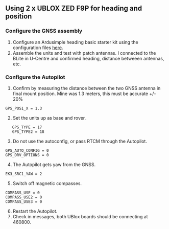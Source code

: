 ## Using 2 x UBLOX ZED F9P for heading and position
### Configure the GNSS assembly 
1. Configure an Ardusimple heading basic starter kit using the configuration files 
   [here](https://www.ardusimple.com/ardupilot-simplertk2bheading-configuration-external-corrections/).
2. Assemble the units and test with patch antennas. I connected to the BLite in U-Centre and confirmed heading, 
   distance betweeen antennas, etc. 

### Configure the Autopilot
1. Confirm by measuring the distance between the two GNSS antenna in final mount position. 
   Mine was 1.3 meters, this must be accurate +/- 20%
```   
GPS_POS1_X = 1.3
```
2. Set the units up as base and rover. 
```
   GPS_TYPE = 17
   GPS_TYPE2 = 18
```
3. Do not use the autoconfig, or pass RTCM through the Autopilot. 
```   
GPS_AUTO_CONFIG = 0
GPS_DRV_OPTIONS = 0
```
4. The Autopilot gets yaw from the GNSS.
```   
EK3_SRC1_YAW = 2
```
5. Switch off magnetic compasses. 
```
COMPASS_USE = 0 
COMPASS_USE2 = 0 
COMPASS_USE3 = 0
```
6. Restart the Autopilot.
7. Check in messages, both UBlox boards should be connecting at 460800.